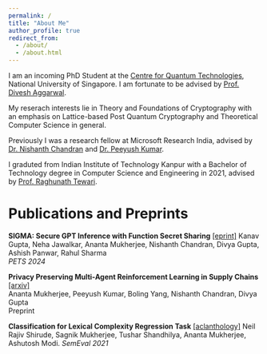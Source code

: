 ```yaml
---
permalink: /
title: "About Me"
author_profile: true
redirect_from: 
  - /about/
  - /about.html
---
```


I am an incoming PhD Student at the [Centre for Quantum Technologies](https://www.quantumlah.org/), National University of Singapore. I am fortunate to be advised by [Prof. Divesh Aggarwal](https://sites.google.com/site/diveshhomepage/).

My reserach interests lie in Theory and Foundations of Cryptography with an emphasis on Lattice-based Post Quantum Cryptography and Theoretical Computer Science in general. 

Previously I was a research fellow at Microsoft Research India, advised by [Dr. Nishanth Chandran](https://www.microsoft.com/en-us/research/people/nichandr/) and [Dr. Peeyush Kumar](https://www.microsoft.com/en-us/research/people/pekumar/).

I graduted from Indian Institute of Technology Kanpur with a Bachelor of Technology degree in Computer Science and Engineering in 2021, advised by [Prof. Raghunath Tewari](https://www.cse.iitk.ac.in/users/rtewari/).



Publications and Preprints
=======
**SIGMA: Secure GPT Inference with Function Secret Sharing** [[eprint]](https://eprint.iacr.org/2023/1269)
Kanav Gupta, Neha Jawalkar, Ananta Mukherjee, Nishanth Chandran, Divya Gupta, Ashish Panwar, Rahul Sharma  
*PETS 2024*

**Privacy Preserving Multi-Agent Reinforcement Learning in Supply Chains**  [[arxiv]](https://arxiv.org/abs/2312.05686)  
Ananta Mukherjee, Peeyush Kumar, Boling Yang, Nishanth Chandran, Divya Gupta  
Preprint

**Classification for Lexical Complexity Regression Task** [[aclanthology]](https://aclanthology.org/2021.semeval-1.66/)
Neil Rajiv Shirude, Sagnik Mukherjee, Tushar Shandhilya, Ananta Mukherjee, Ashutosh Modi.
*SemEval 2021*


